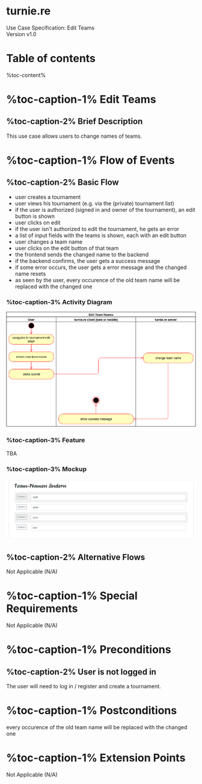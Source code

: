 # turnie.re

Use Case Specification: Edit Teams  
Version v1.0

# Table of contents

%toc-content%

# %toc-caption-1% Edit Teams

## %toc-caption-2% Brief Description

This use case allows users to change names of teams.

# %toc-caption-1% Flow of Events

## %toc-caption-2% Basic Flow

 - user creates a tournament
 - user views his tournament (e.g. via the (private) tournament list)
 - if the user is authorized (signed in and owner of the tournament), an edit button is shown
 - user clicks on edit
 - if the user isn't authorized to edit the tournament, he gets an error
 - a list of input fields with the teams is shown, each with an edit button
 - user changes a team name
 - user clicks on the edit button of that team
 - the frontend sends the changed name to the backend
 - if the backend confirms, the user gets a success message
 - if some error occurs, the user gets a error message and the changed name resets
 - as seen by the user, every occurence of the old team name will be replaced with the changed one
 
### %toc-caption-3% Activity Diagram
![Edit_Teams](../imgs/use_case_edit_team_names.png)

### %toc-caption-3% Feature
TBA

### %toc-caption-3% Mockup
![Mockup Edit_Teams](../imgs/mockups/mockup_edit_teams.png)

## %toc-caption-2% Alternative Flows
Not Applicable (N/A)

# %toc-caption-1% Special Requirements
Not Applicable (N/A)

# %toc-caption-1% Preconditions

## %toc-caption-2% User is not logged in
The user will need to log in / register and create a tournament.

# %toc-caption-1% Postconditions
every occurence of the old team name will be replaced with the changed one

# %toc-caption-1% Extension Points
Not Applicable (N/A)
